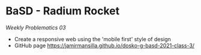 # BaSD - Radium Rocket

_Weekly Problematics 03_
* Create a responsive web using the 'mobile first' style of design 
* GitHub page https://jamirmansilla.github.io/dosko-g-basd-2021-class-3/
